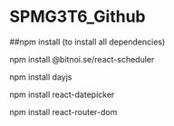 # SPMG3T6_Github

##npm install (to install all dependencies)

npm install @bitnoi.se/react-scheduler

npm install dayjs

npm install react-datepicker

npm install react-router-dom
